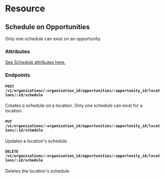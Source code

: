 # Resource

## Schedule on Opportunities

Only one schedule can exist on an opportunity.

### Attributes

[See Schedule attributes here.](/docs/resources/organizations/schedules.md)

### Endpoints

#### `POST /v1/organizations/:organization_id/opportunities/:opportunity_id/locations/:id/schedule`

Creates a schedule on a location. Only one schedule can exist for a location.

#### `PUT /v1/organizations/:organization_id/opportunities/:opportunity_id/locations/:id/schedule`

Updates a location's schedule.

#### `DELETE /v1/organizations/:organization_id/opportunities/:opportunity_id/locations/:id/schedule`

Deletes the location's schedule.
